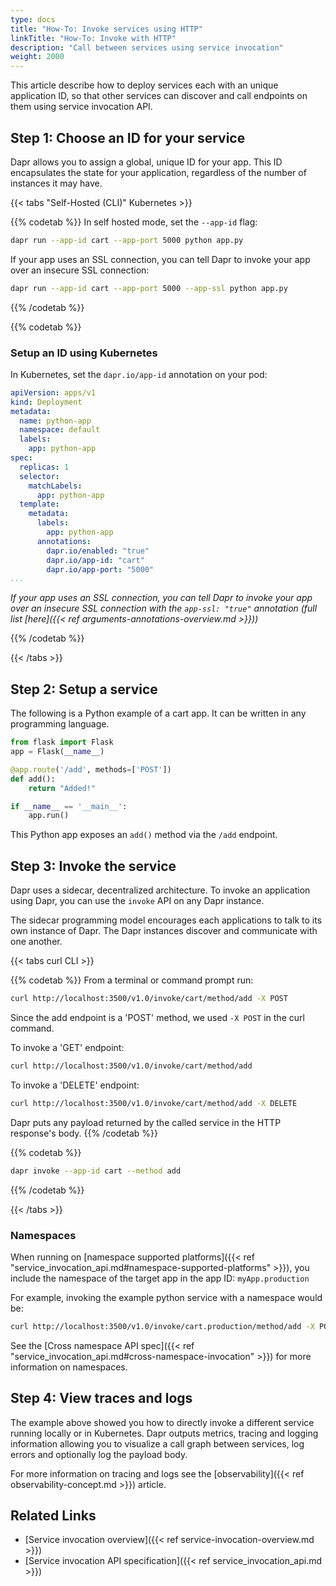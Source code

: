```yaml
---
type: docs
title: "How-To: Invoke services using HTTP"
linkTitle: "How-To: Invoke with HTTP"
description: "Call between services using service invocation"
weight: 2000
---
```


This article describe how to deploy services each with an unique application ID, so that other services can discover and call endpoints on them using service invocation API.

## Step 1: Choose an ID for your service

Dapr allows you to assign a global, unique ID for your app. This ID encapsulates the state for your application, regardless of the number of instances it may have.

{{< tabs "Self-Hosted (CLI)" Kubernetes >}}

{{% codetab %}}
In self hosted mode, set the `--app-id` flag:

```bash
dapr run --app-id cart --app-port 5000 python app.py
```

If your app uses an SSL connection, you can tell Dapr to invoke your app over an insecure SSL connection:

```bash
dapr run --app-id cart --app-port 5000 --app-ssl python app.py
```
{{% /codetab %}}

{{% codetab %}}

### Setup an ID using Kubernetes

In Kubernetes, set the `dapr.io/app-id` annotation on your pod:

```yaml
apiVersion: apps/v1
kind: Deployment
metadata:
  name: python-app
  namespace: default
  labels:
    app: python-app
spec:
  replicas: 1
  selector:
    matchLabels:
      app: python-app
  template:
    metadata:
      labels:
        app: python-app
      annotations:
        dapr.io/enabled: "true"
        dapr.io/app-id: "cart"
        dapr.io/app-port: "5000"
...
```
*If your app uses an SSL connection, you can tell Dapr to invoke your app over an insecure SSL connection with the `app-ssl: "true"` annotation (full list [here]({{< ref arguments-annotations-overview.md >}}))*

{{% /codetab %}}

{{< /tabs >}}


## Step 2: Setup a service

The following is a Python example of a cart app. It can be written in any programming language.

```python
from flask import Flask
app = Flask(__name__)

@app.route('/add', methods=['POST'])
def add():
    return "Added!"

if __name__ == '__main__':
    app.run()
```

This Python app exposes an `add()` method via the `/add` endpoint.

## Step 3: Invoke the service

Dapr uses a sidecar, decentralized architecture. To invoke an application using Dapr, you can use the `invoke` API on any Dapr instance.

The sidecar programming model encourages each applications to talk to its own instance of Dapr. The Dapr instances discover and communicate with one another.

{{< tabs curl CLI >}}

{{% codetab %}}
From a terminal or command prompt run:
```bash
curl http://localhost:3500/v1.0/invoke/cart/method/add -X POST
```

Since the add endpoint is a 'POST' method, we used `-X POST` in the curl command.

To invoke a 'GET' endpoint:

```bash
curl http://localhost:3500/v1.0/invoke/cart/method/add
```

To invoke a 'DELETE' endpoint:

```bash
curl http://localhost:3500/v1.0/invoke/cart/method/add -X DELETE
```

Dapr puts any payload returned by the called service in the HTTP response's body.
{{% /codetab %}}

{{% codetab %}}
```bash
dapr invoke --app-id cart --method add
```
{{% /codetab %}}

{{< /tabs >}}

### Namespaces

When running on [namespace supported platforms]({{< ref "service_invocation_api.md#namespace-supported-platforms" >}}), you include the namespace of the target app in the app ID: `myApp.production`

For example, invoking the example python service with a namespace would be:

```bash
curl http://localhost:3500/v1.0/invoke/cart.production/method/add -X POST
```

See the [Cross namespace API spec]({{< ref "service_invocation_api.md#cross-namespace-invocation" >}}) for more information on namespaces.

## Step 4: View traces and logs

The example above showed you how to directly invoke a different service running locally or in Kubernetes. Dapr outputs metrics, tracing and logging information allowing you to visualize a call graph between services, log errors and optionally log the payload body.

For more information on tracing and logs see the [observability]({{< ref observability-concept.md >}}) article.

 ## Related Links

* [Service invocation overview]({{< ref service-invocation-overview.md >}})
* [Service invocation API specification]({{< ref service_invocation_api.md >}})
